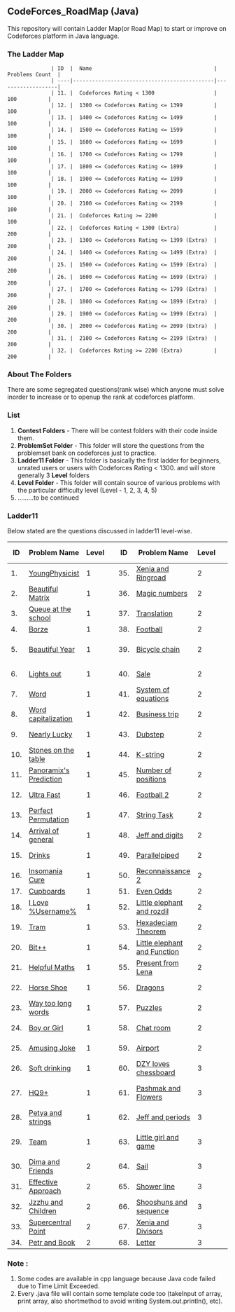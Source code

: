 ## CodeForces_RoadMap (Java)
This repository will contain Ladder Map(or Road Map) to start or improve on Codeforces platform in Java language.

### The Ladder Map 


                  | ID  |  Name                                       |   Problems Count  |
                  | ----|---------------------------------------------|-------------------|
                  | 11. |  Codeforces Rating < 1300	                  |      100          |            
                  | 12. |  1300 <= Codeforces Rating <= 1399          |      100          |
                  | 13. |  1400 <= Codeforces Rating <= 1499          |      100          |
                  | 14. |  1500 <= Codeforces Rating <= 1599          |      100          |
                  | 15. |  1600 <= Codeforces Rating <= 1699          |      100          |
                  | 16. |  1700 <= Codeforces Rating <= 1799          |      100          |
                  | 17. |  1800 <= Codeforces Rating <= 1899          |      100          |
                  | 18. |  1900 <= Codeforces Rating <= 1999          |      100          |
                  | 19. |  2000 <= Codeforces Rating <= 2099          |      100          |
                  | 20. |  2100 <= Codeforces Rating <= 2199          |      100          |
                  | 21. |  Codeforces Rating >= 2200                  |      100          |
                  | 22. |  Codeforces Rating < 1300 (Extra)           |      200          |
                  | 23. |  1300 <= Codeforces Rating <= 1399 (Extra)  |      200          |
                  | 24. |  1400 <= Codeforces Rating <= 1499 (Extra)  |      200          |
                  | 25. |  1500 <= Codeforces Rating <= 1599 (Extra)  |      200          |
                  | 26. |  1600 <= Codeforces Rating <= 1699 (Extra)  |      200          |
                  | 27. |  1700 <= Codeforces Rating <= 1799 (Extra)  |      200          |
                  | 28. |  1800 <= Codeforces Rating <= 1899 (Extra)  |      200          |
                  | 29. |  1900 <= Codeforces Rating <= 1999 (Extra)  |      200          |
                  | 30. |  2000 <= Codeforces Rating <= 2099 (Extra)  |      200          |
                  | 31. |  2100 <= Codeforces Rating <= 2199 (Extra)  |      200          |
                  | 32. |  Codeforces Rating >= 2200 (Extra)          |      200          |


### About The Folders
There are some segregated questions(rank wise) which anyone must solve inorder to increase or to openup the rank at codeforces platform.

### List 
1. __Contest Folders__ - There will be contest folders with their code inside them.
2. __ProblemSet Folder__ - This folder will store the questions from the problemset bank on codeforces just to practice.
3. __Ladder11 Folder__ - This folder is basically the first ladder for beginners, unrated users or users with Codeforces Rating < 1300. and will store generally 3 __Level__ folders
4. __Level Folder__ - This folder will contain source of various problems with the particular difficulty level (Level - 1, 2, 3, 4, 5)
5. .........to be continued

### Ladder11
Below stated are the questions discussed in ladder11 level-wise.

|  ID | Problem Name   |  Level |  | ID | Problem Name | Level | | ID | Problem Name | Level
|---|---|---|---|---|---|---|---|---|---|---|
|  1. | <a href="http://codeforces.com/problemset/problem/69/A">YoungPhysicist</a>  |  1 | | 35. | <a href="http://codeforces.com/problemset/problem/339/B">Xenia and Ringroad</a> | 2 | |  69. | <a href="http://codeforces.com/problemset/problem/433/A">Kitahara Gift</a> | 3 |
|  2. | <a href="http://codeforces.com/problemset/problem/263/A">Beautiful Matrix</a>  | 1  | | 36. | <a href="http://codeforces.com/problemset/problem/320/A">Magic numbers</a> | 2 | |  70. | <a href="http://codeforces.com/problemset/problem/186/A">Comparing strings</a> | 3 |
|  3. | <a href="http://codeforces.com/problemset/problem/266/B">Queue at the school</a>  |  1 | | 37. | <a href="http://codeforces.com/problemset/problem/41/A">Translation</a> | 2 | |  71. | <a href="http://codeforces.com/problemset/problem/327/B">Hungry Sequence</a> | 3 |
| 4.  |  <a href="http://codeforces.com/problemset/problem/32/B">Borze</a> | 1  |  | 38. | <a href="http://codeforces.com/problemset/problem/43/A">Football</a> | 2 | |  72. | <a href="http://codeforces.com/problemset/problem/242/B">Big segment</a> | 3 |
|  5. | <a href="http://codeforces.com/problemset/problem/271/A">Beautiful Year</a>  |  1 | | 39. | <a href="http://codeforces.com/problemset/problem/215/A">Bicycle chain</a> | 2 | |  73. | <a href="http://codeforces.com/problemset/problem/258/A">Little elephant and bits</a> | 3 |
|  6. | <a href="http://codeforces.com/problemset/problem/275/A">Lights out</a>  |  1 |  | 40. | <a href="http://codeforces.com/problemset/problem/34/B">Sale</a> | 2 | |  74. | <a href="http://codeforces.com/problemset/problem/296/A">Yaroslav permutations</a> | 3 |
|  7. | <a href="http://codeforces.com/problemset/problem/59/A"> Word</a>  |  1 |  | 41. | <a href="http://codeforces.com/problemset/problem/214/A">System of equations</a> | 2 | |  75. | <a href="http://codeforces.com/problemset/problem/363/B">Fence</a> | 3 |
|  8. | <a href="http://codeforces.com/problemset/problem/281/A">Word capitalization</a>  | 1  | | 42. | <a href="http://codeforces.com/problemset/problem/149/A">Business trip</a> | 2 | |  76. | <a href="http://codeforces.com/problemset/problem/350/A">TL</a> | 3 |
|   9.| <a href="http://codeforces.com/problemset/problem/110/A">Nearly Lucky</a>  |  1 |  | 43. | <a href="http://codeforces.com/problemset/problem/208/A">Dubstep</a> | 2 | |  77. | <a href="http://codeforces.com/problemset/problem/246/B">Increase and Decrease</a> | 3 |
|   10.| <a href="http://codeforces.com/problemset/problem/266/A">Stones on the table</a>  | 1  | | 44. | <a href="http://codeforces.com/problemset/problem/219/A">K-string</a> | 2 | |  78. | <a href="http://codeforces.com/problemset/problem/239/A">Two bags of potatoes</a> | 3 |
| 11. | <a href="http://codeforces.com/problemset/problem/80/A"> Panoramix's Prediction</a> | 1 |  | 45. | <a href="http://codeforces.com/problemset/problem/124/A">Number of positions</a> | 2 | |  79. | <a href="http://codeforces.com/problemset/problem/160/B">Unlucky ticket</a> | 3 |
| 12. | <a href="http://codeforces.com/problemset/problem/61/A">Ultra Fast</a> | 1 | | 46. | <a href="http://codeforces.com/problemset/problem/96/A">Football 2</a> | 2 | |  80. | <a href="http://codeforces.com/problemset/problem/253/A">Boys and girls</a> | 3 |
| 13. | <a href="http://codeforces.com/problemset/problem/233/A">Perfect Permutation</a> | 1 | | 47. | <a href="http://codeforces.com/problemset/problem/118/A">String Task</a> | 2 | |  81. | <a href="http://codeforces.com/problemset/problem/236/B">Easy number challenge</a> | 3 |
| 14. | <a href="http://codeforces.com/problemset/problem/144/A">Arrival of general</a> | 1 | | 48. | <a href="http://codeforces.com/problemset/problem/352/A">Jeff and digits</a> | 2 | |  82. | <a href="http://codeforces.com/problemset/problem/304/A">Pythagoras theorem 2</a> | 3 |
| 15. | <a href="http://codeforces.com/problemset/problem/200/B">Drinks</a> | 1 | | 49. | <a href="http://codeforces.com/problemset/problem/224/A">Parallelpiped</a> | 2 | |  83. | <a href="http://codeforces.com/problemset/problem/254/A">Cards with numbers</a> | 3 |
| 16. | <a href="http://codeforces.com/problemset/problem/148/A">Insomania Cure</a> | 1 | | 50. | <a href="http://codeforces.com/problemset/problem/34/A">Reconnaissance 2</a> | 2 | |  84. | <a href="http://codeforces.com/problemset/problem/353/A">Domino</a> | 3 |
| 17. | <a href="http://codeforces.com/problemset/problem/248/A">Cupboards</a> | 1 | | 51. | <a href="http://codeforces.com/problemset/problem/318/A">Even Odds</a> | 2 | |  85. | <a href="http://codeforces.com/problemset/problem/349/A">Cinema line</a> | 3 |
| 18. | <a href="http://codeforces.com/problemset/problem/155/A">I Love \%Username\%</a> | 1 | | 52. | <a href="http://codeforces.com/problemset/problem/205/A">Little elephant and rozdil</a> | 2 | |  86. | <a href="http://codeforces.com/problemset/problem/166/A">Rank list</a> | 3 |
| 19. | <a href="http://codeforces.com/problemset/problem/116/A">Tram</a> | 1 | | 53. | <a href="http://codeforces.com/problemset/problem/199/A">Hexadeciam Theorem</a> | 2 | |  87. | <a href="http://codeforces.com/problemset/problem/189/A">Cut ribbon</a> | 3 |
| 20. | <a href="http://codeforces.com/problemset/problem/282/A">Bit++</a> | 1 | |  54. | <a href="http://codeforces.com/problemset/problem/221/A">Little elephant and Function</a> | 2 | |  88. | <a href="http://codeforces.com/problemset/problem/287/A">IQ test</a> | 3 |
| 21. | <a href="http://codeforces.com/problemset/problem/339/A">Helpful Maths</a> | 1 | |  55. | <a href="http://codeforces.com/problemset/problem/118/B">Present from Lena</a> | 2 | |  89. | <a href="http://codeforces.com/problemset/problem/285/C">Building permutation</a> | 3 |
| 22. | <a href="http://codeforces.com/problemset/problem/228/A">Horse Shoe</a> | 1 | |  56. | <a href="http://codeforces.com/problemset/problem/230/A">Dragons</a> | 2 | |  90. | <a href="http://codeforces.com/problemset/problem/433/B">Kuriyanama's stone</a> | 3 |
| 23. | <a href="http://codeforces.com/problemset/problem/71/A"> Way too long words</a> | 1 | |  57. | <a href="http://codeforces.com/problemset/problem/337/A">Puzzles</a> | 2 | | 91. | <a href="http://codeforces.com/problemset/problem/230/B">T-primes</a> | 3 |
| 24. | <a href="http://codeforces.com/problemset/problem/236/A">Boy or Girl</a> | 1 | |  58. | <a href="http://codeforces.com/problemset/problem/58/A">Chat room</a> | 2 | |  92. | <a href="http://codeforces.com/problemset/problem/368/B">Sereja and suffix</a> | 3 |
| 25. | <a href="http://codeforces.com/problemset/problem/141/A">Amusing Joke</a> | 1 | |  59. | <a href="http://codeforces.com/problemset/problem/218/B">Airport</a> | 2 | |  93. | <a href="http://codeforces.com/problemset/problem/327/A">Flipping game</a> | 3 |
| 26. | <a href="http://codeforces.com/problemset/problem/151/A">Soft drinking</a> | 1 | |  60. | <a href="http://codeforces.com/problemset/problem/445/A">DZY loves chessboard</a> | 3 | |  94. | <a href="http://codeforces.com/problemset/problem/237/A">Free Cash</a> | 3 |
| 27. | <a href="http://codeforces.com/problemset/problem/133/A">HQ9+</a> | 1 | |  61. | <a href="http://codeforces.com/problemset/problem/459/B">Pashmak and Flowers</a> | 3 | |  95. | <a href="http://codeforces.com/problemset/problem/289/B">Polo and the penguin matrix</a> | 3 |
| 28. | <a href="http://codeforces.com/problemset/problem/112/A">Petya and strings</a> | 1 | |  62. | <a href="http://codeforces.com/problemset/problem/352/B">Jeff and periods</a> | 3 | |  96. | <a href="http://codeforces.com/problemset/problem/450/B">Jzzhu and sequence</a> | 3 |
| 29. | <a href="http://codeforces.com/problemset/problem/231/A">Team</a> | 1 | |  63. | <a href="http://codeforces.com/problemset/problem/276/B">Little girl and game</a> | 3 | |  97. | <a href="http://codeforces.com/problemset/problem/462/B">Appleman and cardgame</a> | 3 |
| 30. | <a href="http://codeforces.com/problemset/problem/272/A">Dima and Friends</a> | 2 | |  64. | <a href="http://codeforces.com/problemset/problem/298/B">Sail</a> | 3 | |  98. | <a href="http://codeforces.com/problemset/problem/451/B">Sort the array</a> | 3 |
| 31. | <a href="http://codeforces.com/problemset/problem/227/B">Effective Approach</a> | 2 | |  65. | <a href="http://codeforces.com/problemset/problem/431/B">Shower line</a> | 3 | |  99. | <a href="http://codeforces.com/problemset/problem/315/A">Sereja and bottles</a> | 3 |
| 32. | <a href="http://codeforces.com/problemset/problem/450/A">Jzzhu and Children</a> | 2 | |  66. | <a href="http://codeforces.com/problemset/problem/222/A">Shooshuns and sequence</a> | 3 | |  100. | <a href="http://codeforces.com/problemset/problem/260/A">Adding digits</a> | 3 |
| 33. | <a href="http://codeforces.com/problemset/problem/165/A">Supercentral Point</a> | 2 | |  67. | <a href="http://codeforces.com/problemset/problem/342/A">Xenia and Divisors</a> | 3 |
| 34. | <a href="http://codeforces.com/problemset/problem/139/A">Petr and Book</a> | 2 | |  68. | <a href="http://codeforces.com/problemset/problem/43/B">Letter</a> | 3 |




### Note : 
1. Some codes are available in cpp language because Java code failed due to Time Limit Exceeded.
2. Every .java file will contain some template code too (takeInput of array, print array, also shortmethod to avoid writing System.out.println(), etc).


